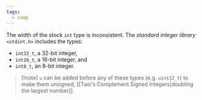 ```yaml
---
tags:
  - comp
---
```

The width of the stock `int` type is inconsistent. The *standard integer library* `<stdint.h>` includes the types:
- `int32_t`, a 32-bit integer,
- `int16_t`, a 16-bit integer, and
- `int8_t`, an 8-bit integer.

> [!note] `u` can be added before any of these types (e.g. `uint32_t`) to make them unsigned, [[Two's Complement Signed Integers|doubling the largest number]].